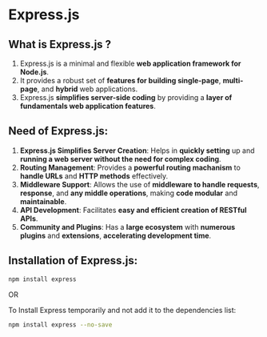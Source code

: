 # Express.js

## What is Express.js ?

1. Express.js is a minimal and flexible **web application framework for Node.js**.
2. It provides a robust set of **features for building single-page**, **multi-page**, and **hybrid** web applications.
3. Express.js **simplifies server-side coding** by providing a **layer of fundamentals web application features**.


## Need of Express.js:

1. **Express.js Simplifies Server Creation**: Helps in **quickly setting** up and **running a web server without the need for complex coding**.
2. **Routing Management**: Provides a **powerful routing machanism** to **handle URLs** and **HTTP methods** effectively.
3. **Middleware Support**: Allows the use of **middleware to handle requests**, **response**, and **any middle operations**, making **code modular** and **maintainable**.
4. **API Development**: Facilitates **easy and efficient creation of RESTful APIs**.
5. **Community and Plugins**: Has a **large ecosystem** with **numerous plugins** and **extensions**, **accelerating development time**.


## Installation of Express.js:
 
```bash
npm install express
```

OR 

To Install Express temporarily and not add it to the dependencies list:
```bash
npm install express --no-save
```